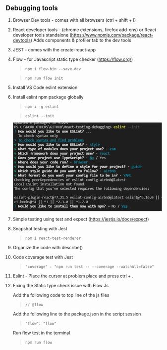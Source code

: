 
## Debugging tools

1. Browser Dev tools - comes with all browsers (ctrl + shift + I)

2. React developer tools  - (chrome extensions, firefox add-ons) or
    React developer tools standalone (https://www.npmjs.com/package/react-devtools)	
	Adds components & profiler tab to the  dev tools	

3. JEST - comes with the create-react-app

4. Flow  - for Javascript static type checker (https://flow.org/) 
 
    >     npm i flow-bin --save-dev

    >     npm run flow init

5. Install VS Code eslint extension 

6. Install eslint npm package globally

    >     npm i -g eslint 

    >     eslint --init

    ![alt text](./images/eslintConfig.png)

7. Simple testing using test and expect (https://jestjs.io/docs/expect)

8. Snapshot testing with Jest 

    >     npm i react-test-renderer

9. Organize the code with describe()

10. Code coverage test with Jest

    >     "coverage" : "npm run test -- --coverage --watchAll=false"

11. Eslint - Place the cursor at problem place and press ctrl + .

12. Fixing the Static type check issue with Flow Js
    
    Add the following code to top line of the js files
    >     // @flow

    Add the following line to the package.json in the script session
    >     "flow": "flow" 

    Run flow test in the terminal
    >     npm run flow 

